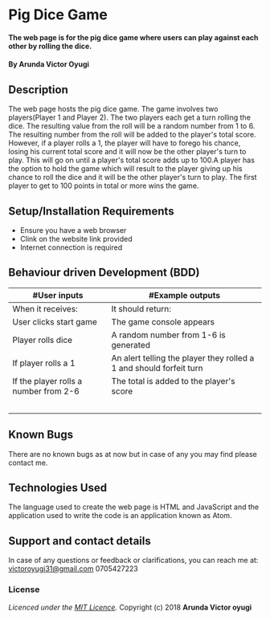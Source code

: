 # Pig Dice Game

#### The web page is for the pig dice game where users can play against each other by rolling the dice.

#### By **Arunda Victor Oyugi**

## Description
The web page hosts the pig dice game. The game involves two players(Player 1 and Player 2). The two players each get a turn rolling the dice. The resulting value from the roll will be a random number from 1 to 6. The resulting number from the roll will be added to the player's total score. However, if a player rolls a 1, the player will have to forego his chance, losing his current total score and it will now be the other player's turn to play. This will go on until a player's total score adds up to 100.A player has the option to hold the game which will result to the player giving up his chance to roll the dice and it will be the other player's turn to play. The first player to get to 100 points in total or more wins the game.  

## Setup/Installation Requirements
* Ensure you have a web browser
* Clink on the website link provided
* Internet connection is required

## Behaviour driven Development (BDD)
|#User inputs   |  #Example outputs |         
|---------------|-------------------|
|When it receives:               | It should return:                  |
| User clicks start game              | The game console appears                  |
| Player rolls dice              | A random number from 1-6 is generated                  |
| If player rolls a 1              | An alert telling the player they rolled a 1 and should forfeit turn                  |
| If the player rolls a number from 2-6               | The total is added to the player's score                  |
|               |                   |
|               |                   |
|               |                   |
|               |                   |
|               |                   |

## Known Bugs
There are no known bugs as at now but in case of any you may find please contact me.
## Technologies Used
The language used to create the web page is HTML and JavaScript and the application used to write the code is an application known as Atom.
## Support and contact details
In case of any questions or feedback or clarifications, you can reach me at:
victoroyugi31@gmail.com
0705427223
### License
*Licenced under the [MIT Licence](Licence).*
Copyright (c) 2018 **Arunda Victor oyugi**
